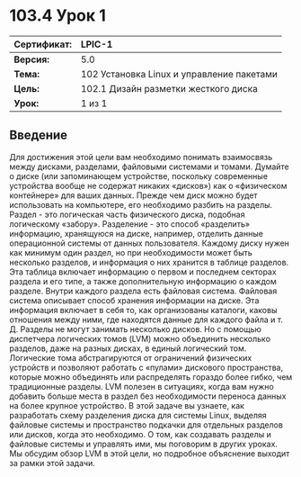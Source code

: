 # 103.4 Урок 1

| **Сертификат:** | LPIC-1                                    |
|:----------------|:------------------------------------------|
| **Версия:**     | 5.0                                       |
| **Тема:**       | 102 Установка Linux и управление пакетами |                           
| **Цель:**       | 102.1 Дизайн разметки жесткого диска      |
| **Урок:**       | 1 из 1                                    |


## Введение

Для достижения этой цели вам необходимо понимать взаимосвязь между дисками, разделами, файловыми системами и томами. Думайте о диске (или запоминающем устройстве, поскольку современные устройства вообще не содержат никаких «дисков») как о «физическом контейнере» для ваших данных. Прежде чем диск можно будет использовать на компьютере, его необходимо разбить на разделы. Раздел - это логическая часть физического диска, подобная логическому «забору». Разделение - это способ «разделить» информацию, хранящуюся на диске, например, отделить данные операционной системы от данных пользователя. Каждому диску нужен как минимум один раздел, но при необходимости может быть несколько разделов, и информация о них хранится в таблице разделов. Эта таблица включает информацию о первом и последнем секторах раздела и его типе, а также дополнительную информацию о каждом разделе. Внутри каждого раздела есть файловая система. Файловая система описывает способ хранения информации на диске. Эта информация включает в себя то, как организованы каталоги, каковы отношения между ними, где находятся данные для каждого файла и т. Д. Разделы не могут занимать несколько дисков. Но с помощью диспетчера логических томов (LVM) можно объединить несколько разделов, даже на разных дисках, в единый логический том. Логические тома абстрагируются от ограничений физических устройств и позволяют работать с «пулами» дискового пространства, которые можно объединять или распределять гораздо более гибко, чем традиционные разделы. LVM полезен в ситуациях, когда вам нужно добавить больше места в раздел без необходимости переноса данных на более крупное устройство. В этой задаче вы узнаете, как разработать схему разделения диска для системы Linux, выделяя файловые системы и пространство подкачки для отдельных разделов или дисков, когда это необходимо. О том, как создавать разделы и файловые системы и управлять ими, мы поговорим в других уроках. Мы обсудим обзор LVM в этой цели, но подробное объяснение выходит за рамки этой задачи.
